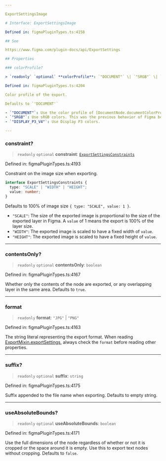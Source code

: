 ```yaml
---

ExportSettingsImage

# Interface: ExportSettingsImage

Defined in: figmaPluginTypes.ts:4158

## See

https://www.figma.com/plugin-docs/api/ExportSettings

## Properties

### colorProfile?

> `readonly` `optional` **colorProfile**: `"DOCUMENT"` \| `"SRGB"` \| `"DISPLAY_P3_V4"`

Defined in: figmaPluginTypes.ts:4204

Color profile of the export.

Defaults to `'DOCUMENT'`

- `"DOCUMENT"`: Use the color profile of [DocumentNode.documentColorProfile](DocumentNode.md#documentcolorprofile).
- `"SRGB"`: Use sRGB colors. This was the previous behavior of Figma before [color management](https://help.figma.com/hc/en-us/articles/360039825114).
- `"DISPLAY_P3_V4"`: Use Display P3 colors.

---
```


### constraint?

> `readonly` `optional` **constraint**: [`ExportSettingsConstraints`](ExportSettingsConstraints.md)

Defined in: figmaPluginTypes.ts:4193

Constraint on the image size when exporting.

```ts
interface ExportSettingsConstraints {
  type: "SCALE" | "WIDTH" | "HEIGHT";
  value: number;
}
```

Defaults to 100% of image size `{ type: "SCALE", value: 1 }`.

- `"SCALE"`: The size of the exported image is proportional to the size of the exported layer in Figma. A `value` of 1 means the export is 100% of the layer size.
- `"WIDTH"`: The exported image is scaled to have a fixed width of `value`.
- `"HEIGHT"`: The exported image is scaled to have a fixed height of `value`.

---

### contentsOnly?

> `readonly` `optional` **contentsOnly**: `boolean`

Defined in: figmaPluginTypes.ts:4167

Whether only the contents of the node are exported, or any overlapping layer in the same area. Defaults to `true`.

---

### format

> `readonly` **format**: `"JPG"` \| `"PNG"`

Defined in: figmaPluginTypes.ts:4163

The string literal representing the export format.
When reading [ExportMixin.exportSettings](ExportMixin.md#exportsettings), always check the `format` before reading other properties.

---

### suffix?

> `readonly` `optional` **suffix**: `string`

Defined in: figmaPluginTypes.ts:4175

Suffix appended to the file name when exporting. Defaults to empty string.

---

### useAbsoluteBounds?

> `readonly` `optional` **useAbsoluteBounds**: `boolean`

Defined in: figmaPluginTypes.ts:4171

Use the full dimensions of the node regardless of whether or not it is cropped or the space around it is empty. Use this to export text nodes without cropping. Defaults to `false`.
